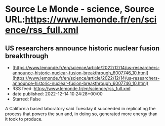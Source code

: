 # Source Le Monde - science, Source URL:https://www.lemonde.fr/en/science/rss_full.xml

## US researchers announce historic nuclear fusion breakthrough
 - [https://www.lemonde.fr/en/science/article/2022/12/14/us-researchers-announce-historic-nuclear-fusion-breakthrough_6007746_10.html](https://www.lemonde.fr/en/science/article/2022/12/14/us-researchers-announce-historic-nuclear-fusion-breakthrough_6007746_10.html)
 - RSS feed: https://www.lemonde.fr/en/science/rss_full.xml
 - date published: 2022-12-14 10:24:28+00:00
 - Starred: False

A California based laboratory said Tuesday it succeeded in replicating the process that powers the sun and, in doing so, generated more energy than it took to produce.
